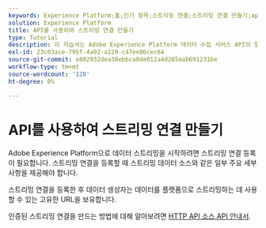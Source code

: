 ```yaml
---
keywords: Experience Platform;홈;인기 항목;스트리밍 연결;스트리밍 연결 만들기;api 안내서;자습서;스트리밍 연결 만들기;스트리밍 수집;섭취;
solution: Experience Platform
title: API를 사용하여 스트리밍 연결 만들기
type: Tutorial
description: 이 자습서는 Adobe Experience Platform 데이터 수집 서비스 API의 일부인 스트리밍 수집 API를 사용하는 데 도움이 됩니다.
exl-id: 23c03ace-795f-4a92-a220-c47ee86cec64
source-git-commit: e802932dea38ebbca8de012a4d285eab691231be
workflow-type: tm+mt
source-wordcount: '128'
ht-degree: 0%

---
```


# API를 사용하여 스트리밍 연결 만들기

Adobe Experience Platform으로 데이터 스트리밍을 시작하려면 스트리밍 연결 등록이 필요합니다. 스트리밍 연결을 등록할 때 스트리밍 데이터 소스와 같은 일부 주요 세부 사항을 제공해야 합니다.

스트리밍 연결을 등록한 후 데이터 생성자는 데이터를 플랫폼으로 스트리밍하는 데 사용할 수 있는 고유한 URL을 보유합니다.

인증된 스트리밍 연결을 만드는 방법에 대해 알아보려면 [HTTP API 소스 API 안내서](../../sources/tutorials/api/create/streaming/http.md).
